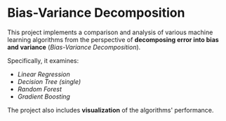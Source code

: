 # Bias-Variance Decomposition

This project implements a comparison and analysis of various machine learning 
algorithms from the perspective of **decomposing error into bias and variance** 
(_Bias-Variance Decomposition_).

Specifically, it examines:
* _Linear Regression_
* _Decision Tree (single)_
* _Random Forest_
* _Gradient Boosting_

The project also includes **visualization** of the algorithms' performance.
